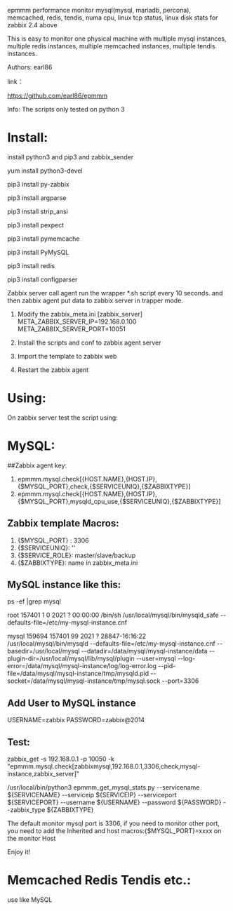 epmmm performance monitor mysql(mysql, mariadb, percona), memcached, redis, tendis, numa cpu, linux tcp status, linux disk stats for zabbix 2.4 above

This is easy to monitor one physical machine with multiple mysql instances, multiple redis instances, multiple memcached instances, multiple tendis instances.

Authors: earl86

link：

https://github.com/earl86/epmmm

Info: The scripts only tested on python 3


# Install:

install python3 and pip3 and zabbix_sender

yum install python3-devel

pip3 install py-zabbix

pip3 install argparse

pip3 install strip_ansi

pip3 install pexpect

pip3 install pymemcache

pip3 install PyMySQL

pip3 install redis

pip3 install configparser

Zabbix server call agent run the wrapper *.sh script every 10 seconds. and then zabbix agent put data to zabbix server in trapper mode.

1. Modify the zabbix_meta.ini
    [zabbix_server]
    META_ZABBIX_SERVER_IP=192.168.0.100
    META_ZABBIX_SERVER_PORT=10051

3. Install the scripts and conf to zabbix agent server
4. Import the template to zabbix web
5. Restart the zabbix agent


# Using:

On zabbix server test the script using:

# MySQL:
##Zabbix agent key: 
1. epmmm.mysql.check[{HOST.NAME},{HOST.IP},{$MYSQL_PORT},check,{$SERVICEUNIQ},{$ZABBIXTYPE}]
2. epmmm.mysql.check[{HOST.NAME},{HOST.IP},{$MYSQL_PORT},mysqld_cpu_use,{$SERVICEUNIQ},{$ZABBIXTYPE}]

## Zabbix template Macros:
1. {$MYSQL_PORT} : 3306
2. {$SERVICEUNIQ}: ''
3. {$SERVICE_ROLE}: master/slave/backup
4. {$ZABBIXTYPE}: name in zabbix_meta.ini

## MySQL instance like this:
ps -ef |grep mysql

root      157401       1  0  2021 ?        00:00:00 /bin/sh /usr/local/mysql/bin/mysqld_safe --defaults-file=/etc/my-mysql-instance.cnf

mysql     159694  157401 99  2021 ?        28847-16:16:22 /usr/local/mysql/bin/mysqld --defaults-file=/etc/my-mysql-instance.cnf --basedir=/usr/local/mysql --datadir=/data/mysql/mysql-instance/data --plugin-dir=/usr/local/mysql/lib/mysql/plugin --user=mysql --log-error=/data/mysql/mysql-instance/log/log-error.log --pid-file=/data/mysql/mysql-instance/tmp/mysqld.pid --socket=/data/mysql/mysql-instance/tmp/mysql.sock --port=3306


## Add User to MySQL instance
USERNAME=zabbix
PASSWORD=zabbix@2014

## Test:
zabbix_get -s 192.168.0.1 -p 10050 -k "epmmm.mysql.check[zabbixmysql,192.168.0.1,3306,check,mysql-instance,zabbix_server]"

/usr/local/bin/python3 epmmm_get_mysql_stats.py --servicename ${SERVICENAME} --serviceip ${SERVICEIP} --serviceport ${SERVICEPORT} --username ${USERNAME} --password ${PASSWORD} --zabbix_type ${ZABBIXTYPE}

The default monitor mysql port is 3306, if you need to monitor other port, you need to add the Inherited and host macros:{$MYSQL_PORT}=xxxx on the monitor Host


Enjoy it!


# Memcached Redis Tendis etc.:

use like MySQL 


